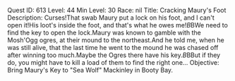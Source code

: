 Quest ID: 613
Level: 44
Min Level: 30
Race: nil
Title: Cracking Maury's Foot
Description: Curses!That swab Maury put a lock on his foot, and I can't open it!His loot's inside the foot, and that's what he owes me!$B$BWe need to find the key to open the lock.Maury was known to gamble with the Mosh'Ogg ogres, at their mound to the northeast.And he told me, when he was still alive, that the last time he went to the mound he was chased off after winning too much.Maybe the Ogres there have his key.$B$BBut if they do, you might have to kill a load of them to find the right one...
Objective: Bring Maury's Key to "Sea Wolf" Mackinley in Booty Bay.
